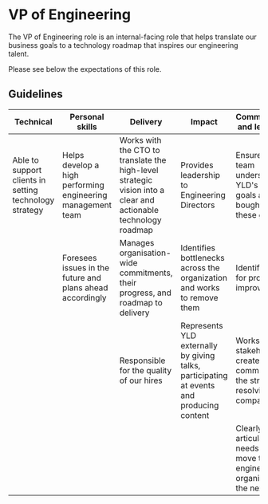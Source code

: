 # VP of Engineering

The VP of Engineering role is an internal-facing role that helps translate our
business goals to a technology roadmap that inspires our engineering talent.

Please see below the expectations of this role.

## Guidelines

| Technical | Personal skills | Delivery | Impact | Communication and leadership |
| ------ | ------ | ------ | ------ | ------ |
| Able to support clients in setting technology strategy | Helps develop a high performing engineering management team | Works with the CTO to translate the high-level strategic vision into a clear and actionable technology roadmap | Provides leadership to Engineering Directors | Ensures that the team understands YLD's business goals and has bought in to these goals |
| | Foresees issues in the future and plans ahead accordingly | Manages organisation-wide commitments, their progress, and roadmap to delivery | Identifies bottlenecks across the organization and works to remove them | Identifies areas for process improvement |
| | | Responsible for the quality of our hires | Represents YLD externally by giving talks, participating at events and producing content | Works with stakeholders to creates and communicate the strategy for resolving company issues |
| | | | | Clearly articulates the needs that will move the engineering organisation to the next level |
